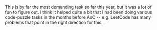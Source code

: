 This is by far the most demanding task so far this year, but it was a lot of fun to figure out. I think it helped quite a bit that I had been doing various code-puzzle tasks in the months before AoC -- e.g. LeetCode has many problems that point in the right direction for this.
